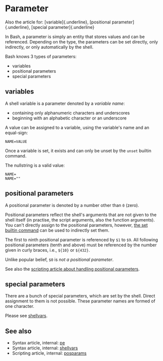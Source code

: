 # Parameter

Also the article for: [variable]{.underline}, [positional
parameter]{.underline}, [special parameter]{.underline}

In Bash, a parameter is simply an entity that stores values and can be
referenced. Depending on the type, the parameters can be set directly,
only indirectly, or only automatically by the shell.

Bash knows 3 types of parameters:

-   variables
-   positional parameters
-   special parameters

## variables

A shell variable is a parameter denoted by a *variable name*:

-   containing only alphanumeric characters and underscores
-   beginning with an alphabetic character or an underscore

A value can be assigned to a variable, using the variable's name and an
equal-sign:

    NAME=VALUE

Once a variable is set, it exists and can only be unset by the `unset`
builtin command.

The nullstring is a valid value:

    NAME=
    NAME=""

## positional parameters

A positional parameter is denoted by a number other than `0` (zero).

Positional parameters reflect the shell's arguments that are not given
to the shell itself (in practise, the script arguments, also the
function arguments). You can\'t directly assign to the positional
parameters, however, [the set builtin command](../commands/builtin/set.md)
can be used to indirectly set them.

The first to ninth positional parameter is referenced by `$1` to `$9`.
All following positional parameters (tenth and above) must be referenced
by the number given in curly braces, i.e., `${10}` or `${432}`.

Unlike popular belief, `$0` is *not a positional parameter*.

See also the [scripting article about handling positional
parameters](../scripting/posparams.md).

## special parameters

There are a bunch of special parameters, which are set by the shell.
Direct assignment to them is not possible. These parameter names are
formed of one character.

Please see [shellvars](../syntax/shellvars.md).

## See also

-   Syntax article, internal: [pe](../syntax/pe.md)
-   Syntax article, internal: [shellvars](../syntax/shellvars.md)
-   Scripting article, internal: [posparams](../scripting/posparams.md)
